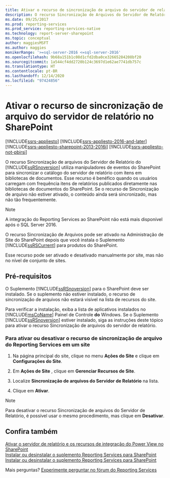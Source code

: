 ```yaml
---
title: Ativar o recurso de sincronização de arquivo do servidor de relatório no SharePoint | Microsoft Docs
description: O recurso Sincronização de Arquivos do Servidor de Relatório do Reporting Services utiliza manipuladores de eventos do SharePoint para sincronizar o catálogo do servidor de relatório com itens em bibliotecas de documentos.
ms.date: 09/25/2017
ms.prod: reporting-services
ms.prod_service: reporting-services-native
ms.technology: report-server-sharepoint
ms.topic: conceptual
author: maggiesMSFT
ms.author: maggies
monikerRange: '>=sql-server-2016 <=sql-server-2016'
ms.openlocfilehash: 9b68a151b1c08d1cfd2dba0ce32665284208bf20
ms.sourcegitcommit: 1a544cf4dd2720b124c3697d1e62ae7741db757c
ms.translationtype: HT
ms.contentlocale: pt-BR
ms.lasthandoff: 12/14/2020
ms.locfileid: "97424856"
---
```

# <a name="activate-the-report-server-file-sync-feature-in-sharepoint"></a>Ativar o recurso de sincronização de arquivo do servidor de relatório no SharePoint

[!INCLUDE[ssrs-appliesto](../../includes/ssrs-appliesto.md)] [!INCLUDE[ssrs-appliesto-2016-and-later](../../includes/ssrs-appliesto-2016-and-later.md)] [!INCLUDE[ssrs-appliesto-sharepoint-2013-2016i](../../includes/ssrs-appliesto-sharepoint-2013-2016.md)] [!INCLUDE[ssrs-appliesto-not-pbirsi](../../includes/ssrs-appliesto-not-pbirs.md)]

O recurso Sincronização de arquivos do Servidor de Relatório do [!INCLUDE[ssRSnoversion](../../includes/ssrsnoversion-md.md)] utiliza manipuladores de eventos do SharePoint para sincronizar o catálogo do servidor de relatório com itens em bibliotecas de documentos. Esse recurso é benéfico quando os usuários carregam com frequência itens de relatórios publicados diretamente nas bibliotecas de documentos do SharePoint. Se o recurso de Sincronização de arquivo não estiver ativado, o conteúdo ainda será sincronizado, mas não tão frequentemente.

> [!NOTE]
> A integração do Reporting Services ao SharePoint não está mais disponível após o SQL Server 2016.
  
 O recurso Sincronização de Arquivos pode ser ativado na Administração de Site do SharePoint depois que você instala o Suplemento [!INCLUDE[ssRSCurrent](../../includes/ssrscurrent-md.md)] para produtos do SharePoint.  
  
 Esse recurso pode ser ativado e desativado manualmente por site, mas não no nível de conjunto de sites.  
  
## <a name="prerequisites"></a>Pré-requisitos

 O Suplemento [!INCLUDE[ssRSnoversion](../../includes/ssrsnoversion-md.md)] para o SharePoint deve ser instalado. Se o suplemento não estiver instalado, o recurso de sincronização de arquivos não estará visível na lista de recursos do site.  
  
 Para verificar a instalação, exiba a lista de aplicativos instalados no [!INCLUDE[msCoName](../../includes/msconame-md.md)] Painel de Controle **do** Windows. Se o Suplemento [!INCLUDE[ssRSnoversion](../../includes/ssrsnoversion-md.md)] estiver instalado, siga as instruções deste tópico para ativar o recurso Sincronização de arquivos do servidor de relatório.  
  
### <a name="to-activate-or-deactivate-the-reporting-services-file-sync-feature-on-a-site"></a>Para ativar ou desativar o recurso de sincronização de arquivo do Reporting Services em um site
  
1.  Na página principal do site, clique no menu **Ações do Site** e clique em **Configurações do Site**.  
  
2.  Em **Ações de Site** , clique em **Gerenciar Recursos de Site**.  
  
3.  Localize **Sincronização de arquivos do Servidor de Relatório** na lista.  
  
4.  Clique em **Ativar**.  

> [!NOTE]
> Para desativar o recurso Sincronização de arquivos do Servidor de Relatório, é possível usar o mesmo procedimento, mas clique em **Desativar**.

## <a name="see-also"></a>Confira também

 [Ativar o servidor de relatório e os recursos de integração do Power View no SharePoint](../../reporting-services/report-server-sharepoint/site-collection-features-report-server-and-power-view.md)   
 [Instalar ou desinstalar o suplemento Reporting Services para SharePoint](../../reporting-services/install-windows/install-or-uninstall-the-reporting-services-add-in-for-sharepoint.md)   
 [Instalar ou desinstalar o suplemento Reporting Services para SharePoint](../../reporting-services/install-windows/install-or-uninstall-the-reporting-services-add-in-for-sharepoint.md)  

Mais perguntas? [Experimente perguntar no fórum do Reporting Services](https://go.microsoft.com/fwlink/?LinkId=620231)
